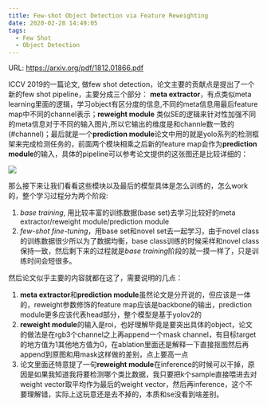 ```yaml
---
title: Few-shot Object Detection via Feature Reweighting
date: 2020-02-28 14:49:05
tags:
  - Few Shot
  - Object Detection
---
```

URL: https://arxiv.org/pdf/1812.01866.pdf

ICCV 2019的一篇论文, 做few shot detection，论文主要的贡献点是提出了一个新的few shot pipeline，主要分成三个部分： **meta extractor**，有点类似meta learning里面的逻辑，学习object有区分度的信息,不同的meta信息用最后feature map中不同的channel表示；**reweight module** 类似SE的逻辑来针对性加强不同的meta信息对于不同的输入图片,所以它输出的维度是和channle数一致的(#channel)；最后就是一个**prediction module**论文中用的就是yolo系列的检测框架来完成检测任务的，前面两个模块相乘之后新的feature map会作为**prediction module**的输入，具体的pipeline可以参考论文提供的这张图还是比较详细的：

![](Few-shot-Object-Detection-via-Feature-Reweighting-截屏2020-03-0723.08.54.png)

那么接下来让我们看看这些模块以及最后的模型具体是怎么训练的，怎么work的，整个学习过程分为两个阶段:
1. *base training*, 用比较丰富的训练数据(base set)去学习比较好的meta extractor/reweight module/prediction module
2. *few-shot fine-tuning*，用base set和novel set去一起学习，由于novel class的训练数据很少所以为了数据均衡，base class训练的时候采样和novel class保持一致，然后剩下来的过程就是*base training*阶段的就一摸一样了，只是训练时间会短很多。

然后论文似乎主要的内容就都在这了，需要说明的几点：
1. **meta extractor**和**prediction module**虽然论文是分开说的，但应该是一体的，reweight参数修饰的feature map应该是backbone的输出，prediction module更多应该代表head部分，整个模型是基于yolov2的
2. **reweight module**的输入是roi，也好理解毕竟是要突出具体的object，论文的做法是在rgb3个channel之上再append一个mask channel，有目标target的地方值为1其他地方值为0，在ablation里面还是解释一下直接抠图然后再append到原图和用mask这样做的差别，点上要高一点
3. 论文里面还特意提了一句**reweight module**在inference的时候可以干掉，原因是如果我知道我将要检测哪个类比数据，我只要把k个sample直接喂进去对weight vector取平均作为最后的weight vector，然后再inference，这个不要理解错，实际上这玩意还是去不掉的，本质和se没看到啥差别。
